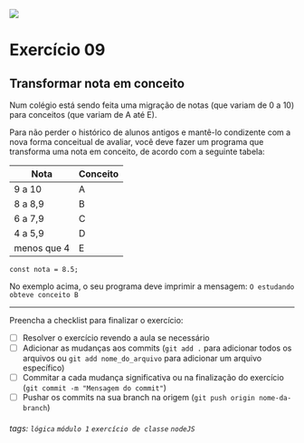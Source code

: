 ![](https://i.imgur.com/xG74tOh.png)

# Exercício 09

## Transformar nota em conceito

Num colégio está sendo feita uma migração de notas (que variam de 0 a 10) para conceitos (que variam de A até E).

Para não perder o histórico de alunos antigos e mantê-lo condizente com a nova forma conceitual de avaliar, você deve fazer um programa que transforma uma nota em conceito, de acordo com a seguinte tabela:

| Nota | Conceito |
| --- | --- | 
| 9 a 10 | A |
| 8 a 8,9 | B |
| 6 a 7,9 | C |
| 4 a 5,9 | D |
| menos que 4 | E |


```javascript=
const nota = 8.5;
```

No exemplo acima, o seu programa deve imprimir a mensagem:
`O estudando obteve conceito B`

---

Preencha a checklist para finalizar o exercício:

- [ ] Resolver o exercício revendo a aula se necessário
- [ ] Adicionar as mudanças aos commits (`git add .` para adicionar todos os arquivos ou `git add nome_do_arquivo` para adicionar um arquivo específico)
- [ ] Commitar a cada mudança significativa ou na finalização do exercício (`git commit -m "Mensagem do commit"`)
- [ ] Pushar os commits na sua branch na origem (`git push origin nome-da-branch`)

###### tags: `lógica` `módulo 1` `exercício de classe` `nodeJS`
